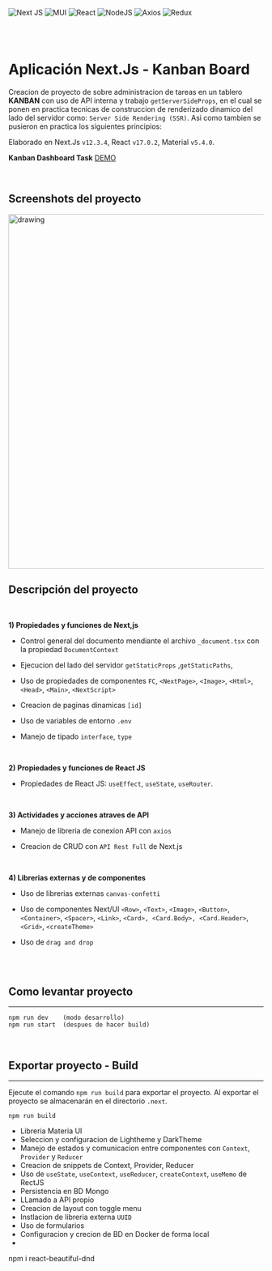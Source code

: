 ![Next JS](https://img.shields.io/badge/Next-black?style=for-the-badge&logo=next.js&logoColor=white)
![MUI](https://img.shields.io/badge/MUI-%230081CB.svg?style=for-the-badge&logo=mui&logoColor=white)
![React](https://img.shields.io/badge/react-%2320232a.svg?style=for-the-badge&logo=react&logoColor=%2361DAFB)
![NodeJS](https://img.shields.io/badge/nodejs-6DA55F?style=for-the-badge&logo=node.js&logoColor=white)
![Axios](https://img.shields.io/badge/axios-orange?style=for-the-badge&logo=axios&logoColor=white)
![Redux](https://img.shields.io/badge/redux-%23593d88.svg?style=for-the-badge&logo=context&logoColor=white)
<!-- ![MongoDB](https://img.shields.io/badge/MongoDB-%234ea94b.svg?style=for-the-badge&logo=mongodb&logoColor=white) -->


<div>&nbsp;</div>
<div>&nbsp;</div>

# Aplicación Next.Js - Kanban Board

Creacion de proyecto de sobre administracion de tareas en un tablero **KANBAN** con uso de API interna y trabajo `getServerSideProps`, en el cual se ponen en practica tecnicas de construccion de renderizado dinamico del lado del servidor como: `Server Side Rendering (SSR)`.  Asi como tambien se pusieron en practica los siguientes principios:

Elaborado en Next.Js `v12.3.4`, React `v17.0.2`, Material `v5.4.0`.

**Kanban Dashboard Task**
[DEMO](https://)


<div>&nbsp;</div>


## Screenshots del proyecto

<img src="./" alt="drawing" style="width:700px;"/>


## Descripción del proyecto
<div>&nbsp;</div>


**1) Propiedades y funciones de Next,js**
   - Control general del documento mendiante el archivo `_document.tsx` con la propiedad `DocumentContext`

   - Ejecucion del lado del servidor `getStaticProps` ,`getStaticPaths`,

   - Uso de propiedades de componentes `FC`, `<NextPage>`, `<Image>`, `<Html>`, `<Head>`, `<Main>`, `<NextScript>`

  - Creacion de paginas dinamicas `[id]`

  - Uso de variables de entorno `.env`
    
  - Manejo de tipado `interface`, `type`

<div>&nbsp; </div>

**2) Propiedades y funciones de React JS**
- Propiedades de React JS: `useEffect`,  `useState`, `useRouter`.

<div>&nbsp; </div>


**3) Actividades y acciones atraves de API**
- Manejo de libreria de conexion API con `axios`
  
- Creacion de CRUD con `API Rest Full` de Next.js

<div>&nbsp; </div>


**4) Librerias externas y de componentes**

- Uso de librerias externas `canvas-confetti`

- Uso de componentes Next/UI `<Row>`, `<Text>`, `<Image>`, `<Button>`, `<Container>`, `<Spacer>`, `<Link>`, `<Card>, <Card.Body>, <Card.Header>`, `<Grid>`, `<createTheme>`

- Uso de `drag and drop`

<div>&nbsp; </div>
<div>&nbsp; </div>



## Como levantar proyecto
---

    npm run dev    (modo desarrollo)
    npm run start  (despues de hacer build)
<div>&nbsp; </div>


## Exportar proyecto - Build
---

Ejecute el comando `npm run build` para exportar el proyecto. Al exportar el proyecto se almacenarán en el directorio `.next`.

    npm run build




- Libreria Materia UI
- Seleccion y configuracion de Lightheme y DarkTheme
- Manejo de estados y comunicacion entre componentes con `Context`, `Provider` y `Reducer`
- Creacion de snippets de Context, Provider, Reducer
- Uso de `useState`, `useContext`, `useReducer`, `createContext`, `useMemo` de RectJS
- Persistencia en BD Mongo  
- LLamado a API propio
- Creacion de layout con toggle menu
- Instlacion de libreria externa `UUID`
- Uso de formularios 
- Configuracion y crecion de BD en Docker de forma local
- 





npm i react-beautiful-dnd


